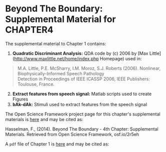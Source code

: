 Beyond The Boundary: Supplemental Material for CHAPTER4
==================================

The supplemental material to Chapter 1 contains:

1. **Quadratic Discriminant Analysis:** QDA code by (c) 2006 by [Max Little](http://www.maxlittle.net/home/index.php Homepage) used in:   
> M.A. Little, P.E. McSharry, I.M. Moroz, S.J. Roberts (2006). Nonlinear, Biophysically-Informed Speech Pathology    
> Detection in Proceedings of IEEE ICASSP 2006, IEEE Publishers: Toulouse, France.   
2. **Extract features from speech signal:** Matlab scripts used to create Figures
3. **bAk-dAk:** Stimuli used to extract features from the speech signal

The Open Science Framework project page for this chapter's supplemental materials is [here](http://osf.io/2r5eh) and may be cited as:

Hasselman, F., (2014). Beyond The Boundary - 4th Chapter: Supplemental Materials. Retrieved from Open Science Framework, osf.io/2r5eh

A `pdf` file of Chapter 1 is [here](http://figshare.com/authors/Fred%20Hasselman/520930) and may be cited as:


